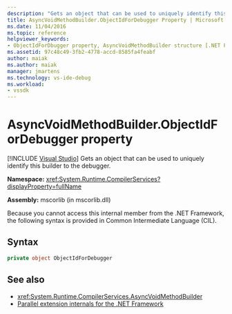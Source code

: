 ```yaml
---
description: "Gets an object that can be used to uniquely identify this builder to the debugger."
title: AsyncVoidMethodBuilder.ObjectIdForDebugger Property | Microsoft Docs
ms.date: 11/04/2016
ms.topic: reference
helpviewer_keywords:
- ObjectIdForDbugger property, AsyncVoidMethodBuilder structure [.NET Framework debug engines]
ms.assetid: 97c48c49-3fb2-4778-accd-8585fa4feabf
author: maiak
ms.author: maiak
manager: jmartens
ms.technology: vs-ide-debug
ms.workload:
- vssdk
---
```

# AsyncVoidMethodBuilder.ObjectIdForDebugger property

 [!INCLUDE [Visual Studio](~/includes/applies-to-version/vs-windows-only.md)]
Gets an object that can be used to uniquely identify this builder to the debugger.

 **Namespace:** <xref:System.Runtime.CompilerServices?displayProperty=fullName>

 **Assembly:** mscorlib (in mscorlib.dll)

 Because you cannot access this internal member from the .NET Framework, the following syntax is provided in Common Intermediate Language (CIL).

## Syntax

```csharp
private object ObjectIdForDebugger
```

## See also
- <xref:System.Runtime.CompilerServices.AsyncVoidMethodBuilder>
- [Parallel extension internals for the .NET Framework](../../extensibility/debugger/parallel-extension-internals-for-the-dotnet-framework.md)
